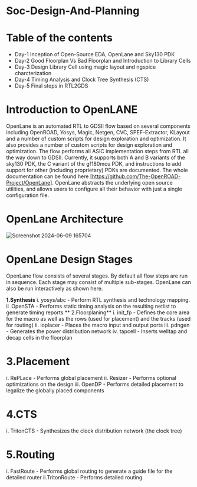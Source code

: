 # Soc-Design-And-Planning
# Table of the contents
* Day-1 Inception of Open-Source EDA, OpenLane and Sky130 PDK 
* Day-2 Good Floorplan Vs Bad Floorplan and Introduction to Library Cells
* Day-3 Design Library Cell using magic layout and ngspice charcterization
* Day-4 Timing Analysis and Clock Tree Synthesis (CTS)
* Day-5  Final steps in RTL2GDS
# Introduction to OpenLANE
OpenLane is an automated RTL to GDSII flow based on several components including OpenROAD, Yosys, Magic, Netgen, CVC, SPEF-Extractor, KLayout and a number of custom scripts for design exploration and optimization. It also provides a number of custom scripts for design exploration and optimization. The flow performs all ASIC implementation steps from RTL all the way down to GDSII. Currently, it supports both A and B variants of the sky130 PDK, the C variant of the gf180mcu PDK, and instructions to add support for other (including proprietary) PDKs are documented. The whole documentation can be found here [https://github.com/The-OpenROAD-Project/OpenLane]. OpenLane abstracts the underlying open source utilities, and allows users to configure all their behavior with just a single configuration file.
# OpenLane Architecture
![Screenshot 2024-06-09 165704](https://github.com/plnarasimha/Soc-Design-And-Planning/assets/75074032/fcaa7384-6bf2-45f2-b9b2-47f2d3f968ba)

# OpenLane Design Stages
OpenLane flow consists of several stages. By default all flow steps are run in sequence. Each stage may consist of multiple sub-stages. OpenLane can also be run interactively as shown here.
 
 **1.Synthesis**
 i. yosys/abc - Perform RTL synthesis and technology mapping.
 ii .OpenSTA - Performs static timing analysis on the resulting netlist to generate timing reports
** 2.Floorplaning**
 i. init_fp - Defines the core area for the macro as well as the rows (used for placement) and the tracks (used for routing)
 ii. ioplacer - Places the macro input and output ports
iii. pdngen - Generates the power distribution network
 iv. tapcell - Inserts welltap and decap cells in the floorplan
# 3.Placement
 i. RePLace - Performs global placement
 ii. Resizer - Performs optional optimizations on the design
 iii. OpenDP - Performs detailed placement to legalize the globally placed components
# 4.CTS
 i. TritonCTS - Synthesizes the clock distribution network (the clock tree)
# 5.Routing
 i. FastRoute - Performs global routing to generate a guide file for the detailed router
 ii.TritonRoute - Performs detailed routing

